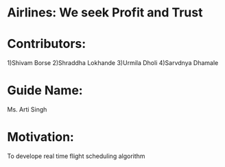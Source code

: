 # Airlines: We seek Profit and Trust


# Contributors:
1)Shivam Borse
2)Shraddha Lokhande
3)Urmila Dholi
4)Sarvdnya Dhamale

# Guide Name:
Ms. Arti Singh

# Motivation:
To develope real time flight scheduling algorithm




